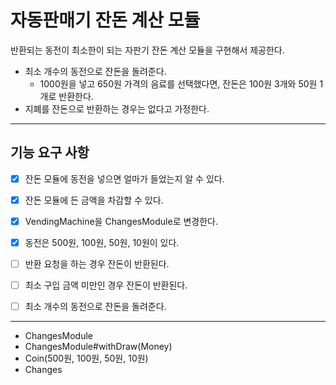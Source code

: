 # 자동판매기 잔돈 계산 모듈
반환되는 동전이 최소한이 되는 자판기 잔돈 계산 모듈을 구현해서 제공한다.
- 최소 개수의 동전으로 잔돈을 돌려준다.
    * 1000원을 넣고 650원 가격의 음료를 선택했다면, 잔돈은 100원 3개와 50원 1개로 반환한다.
- 지폐를 잔돈으로 반환하는 경우는 없다고 가정한다.

---

## 기능 요구 사항

- [x] 잔돈 모듈에 동전을 넣으면 얼마가 들었는지 알 수 있다.
- [x] 잔돈 모듈에 든 금액을 차감할 수 있다.
- [x] VendingMachine을 ChangesModule로 변경한다.
- [x] 동전은 500원, 100원, 50원, 10원이 있다.
- [ ] 반환 요청을 하는 경우 잔돈이 반환된다.
- [ ] 최소 구입 금액 미만인 경우 잔돈이 반환된다.
- [ ] 최소 개수의 동전으로 잔돈을 돌려준다.



---

- ChangesModule
- ChangesModule#withDraw(Money)
- Coin(500원, 100원, 50원, 10원)
- Changes
